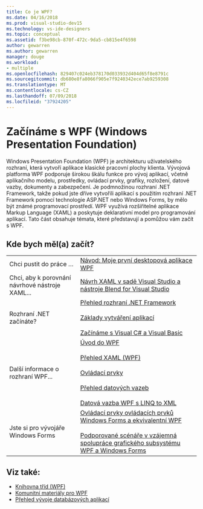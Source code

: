 ```yaml
---
title: Co je WPF?
ms.date: 04/16/2018
ms.prod: visual-studio-dev15
ms.technology: vs-ide-designers
ms.topic: conceptual
ms.assetid: f3be98cb-870f-472c-9da5-cb815e4f6598
author: gewarren
ms.author: gewarren
manager: douge
ms.workload:
- multiple
ms.openlocfilehash: 829407c024eb378170d033932d404d65f8e8791c
ms.sourcegitcommit: db680e8fa8066f905e7f9240342ece7ab9259308
ms.translationtype: MT
ms.contentlocale: cs-CZ
ms.lasthandoff: 07/09/2018
ms.locfileid: "37924205"
---
```

# <a name="get-started-with-wpf"></a>Začínáme s WPF (Windows Presentation Foundation)

Windows Presentation Foundation (WPF) je architekturu uživatelského rozhraní, která vytvoří aplikace klasické pracovní plochy klienta. Vývojová platforma WPF podporuje širokou škálu funkce pro vývoj aplikací, včetně aplikačního modelu, prostředky, ovládací prvky, grafiky, rozložení, datové vazby, dokumenty a zabezpečení. Je podmnožinou rozhraní .NET Framework, takže pokud jste dříve vytvořili aplikací s použitím rozhraní .NET Framework pomocí technologie ASP.NET nebo Windows Forms, by mělo být známé programovací prostředí. WPF využívá rozšiřitelné aplikace Markup Language (XAML) a poskytuje deklarativní model pro programování aplikací. Tato část obsahuje témata, které představují a pomůžou vám začít s WPF.

## <a name="where-should-i-start"></a>Kde bych měl(a) začít?

|||
|-|-|
|Chci pustit do práce …|[Návod: Moje první desktopová aplikace WPF](/dotnet/framework/wpf/getting-started/walkthrough-my-first-wpf-desktop-application)|
| Chci, aby k porovnání návrhové nástroje XAML... |[Návrh XAML v sadě Visual Studio a nástroje Blend for Visual Studio](../designers/designing-xaml-in-visual-studio.md)|
|Rozhraní .NET začínáte?|[Přehled rozhraní .NET Framework](/dotnet/framework/get-started/overview)<br /><br /> [Základy vytváření aplikací](/dotnet/standard/application-essentials)<br /><br /> [Začínáme s Visual C# a Visual Basic](../ide/getting-started-with-visual-csharp-and-visual-basic.md)|
|Další informace o rozhraní WPF...|[Úvod do WPF](../designers/introduction-to-wpf.md)<br /><br /> [Přehled XAML (WPF)](/dotnet/framework/wpf/advanced/xaml-overview-wpf)<br /><br /> [Ovládací prvky](/dotnet/framework/wpf/controls/)<br /><br /> [Přehled datových vazeb](/dotnet/framework/wpf/data/data-binding-overview)<br /><br /> [Datová vazba WPF s LINQ to XML](../designers/wpf-data-binding-with-linq-to-xml-overview.md)|
|Jste si pro vývojáře Windows Forms|[Ovládací prvky ovládacích prvků Windows Forms a ekvivalentní WPF](/dotnet/framework/wpf/advanced/windows-forms-controls-and-equivalent-wpf-controls)<br /><br /> [Podporované scénáře v vzájemná spolupráce grafického subsystému WPF a Windows Forms](/dotnet/framework/wpf/advanced/wpf-and-windows-forms-interoperation)|

## <a name="see-also"></a>Viz také:

- [Knihovna tříd (WPF)](/dotnet/framework/wpf/class-library-wpf)
- [Komunitní materiály pro WPF](/dotnet/framework/wpf/getting-started/community-feedback)
- [Přehled vývoje databázových aplikací](/dotnet/framework/wpf/app-development/index)
